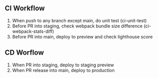 ## CI Workflow

1. When push to any branch except main, do unit test (ci-unit-test)
2. Before PR into staging, check webpack bundle size difference (ci-webpack-stats-diff)
3. Before PR into main, deploy to preview and check lighthouse score

## CD Worflow

1. When PR into staging, deploy to staging preview
2. When PR release into main, deploy to production